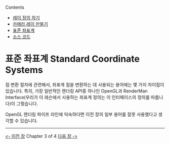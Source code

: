 
Contents
- [레이 정의 하기](rt-레이-정의-하기)
- [카메라 레이 만들기](rt-카메라-레이-만들기)
- [표준 좌표계](#표준-좌표계-Standard-Coordinate-Systems)
- [소스 코드](rt-소스코드)

# 표준 좌표계 Standard Coordinate Systems

점 변환 절차에 관련해서, 좌표계 점을 변환하는 데 사용되는 용어에는 몇 가지 차이점이 있습니다.
특히, 가장 일반적인 렌더링 API중 하나인 OpenGL과 RenderMan Interface(우리가 이 레슨에서 사용하는 좌표계 정의는 이 인터페이스의 정의를 따릅니다)이 그렇습니다.

OpenGL 렌더링 파이프 라인에 익숙하다면 이전 장의 일부 용어를 잘못 사용했다고 생각할 수 있습니다.











------------------------
[<- 이전 장](rt-카메라-레이-만들기)        Chapter 3 of 4         [다음 장 ->](rt-소스코드)
